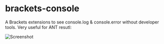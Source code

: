 brackets-console
================

A Brackets extensions to see console.log & console.error without developer tools. Very useful for ANT resutl:

![Screenshot](https://raw.github.com/aghiura/brackets-console/master/assets/preview.png)
